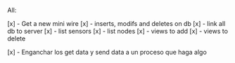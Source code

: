 
All:

[x] - Get a new mini wire
[x] - inserts, modifs and deletes on db
[x] - link all db to server
[x] - list sensors
[x] - list nodes
[x] - views to add
[x] - views to delete

[x] - Enganchar los get data y send data a un proceso que haga algo

